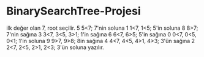 # BinarySearchTree-Projesi
ilk değer olan 7, root seçilir.
5
5<7; 7'nin soluna
1
1<7, 1<5; 5'in soluna
8
8>7; 7'nin sağına
3
3<7, 3<5, 3>1; 1'in sağına
6
6<7, 6>5; 5'in sağına
0
0<7, 0<5, 0<1; 1'in soluna
9
9>7, 9>8; 8in sağına
4
4<7, 4<5, 4>1, 4>3; 3'ün sağına
2
2<7, 2<5, 2>1, 2<3; 3'ün soluna yazılır.
